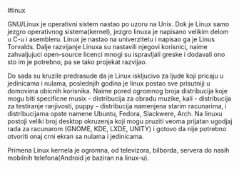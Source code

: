 #linux

GNU/Linux je operativni sistem nastao po uzoru na Unix. Dok je Linux samo jezgro operativnog sistema(kernel), jezgro linuxa je napisano velikim delom u C-u i asembleru. Linux je nastao na univerzitetu i napisao ga je Linus Torvalds. Dalje razvijanje Linuxa su nastavili njegovi korisnici, naime zahvaljujuci open-source licenci mnogi su ispravljali greske i dodavali ono sto im je potrebno, pa se tako projekat razvijao.

Do sada su kruzile predrasude da je Linux iskljucivo za ljude koji pricaju u jedinicama i nulama, poslednjih godina je linux postao sve prisutniji u domovima obicnih korisnika. Naime pored ogromnog broja distribucija koje mogu biti specificne musix - distribucija za obradu muzike, kali - distribucija za testiranje ranjivosti, puppy - distribucija namenjena starim racunarima, i distribucijama opste namene Ubuntu, Fedora, Slackwere, Arch. Na linuxu postoji veliki broj desktop okruzenja koji mogu pruziti veoma prijatan ugodjaj rada za racunarom (GNOME, KDE, LXDE, UNITY) i gotovo da nije potrebno otvoriti onaj crni ekran sa nulama i jedinicama.

Primena Linux kernela je ogromna, od televizora, bilborda, servera do nasih mobilnih telefona(Android je baziran na linux-u).

